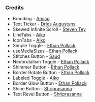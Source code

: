 ### Credits

- Branding - [Amjad](https://twitter.com/Amjaddsn)
- Text Ticker - [Dries Augustyns](https://counter.driaug.com/)
- Skewed Infinite Scroll - [Steven Tey](https://twitter.com/steventey/status/1740445963163255293)
- LineTabs - [Aiko](https://twitter.com/username_aiko)
- IconTabs - [Aiko](https://twitter.com/username_aiko)
- Simple Toggle - [Ethan Pollack](https://epoll31.github.io)
- useMediaSizes - [Ethan Pollack](https://epoll31.github.io)
- Stitches Button - [Saud](https://twitter.com/via_saud)
- Neubrutalism Toggle - [Ethan Pollack](https://epoll31.github.io)
- Shimmer Button - [Ethan Pollack](https://epoll31.github.io)
- Border Rotate Button - [Ethan Pollack](https://epoll31.github.io)
- Labeled Toggle - [Aiko](https://twitter.com/username_aiko)
- Border Glow Button - [Ethan Pollack](https://epoll31.github.io)
- Shine Button - [Shriprasanna](https://twitter.com/shriprasanna007)
- Text Revel Button - [Shriprasanna](https://twitter.com/shriprasanna007)
